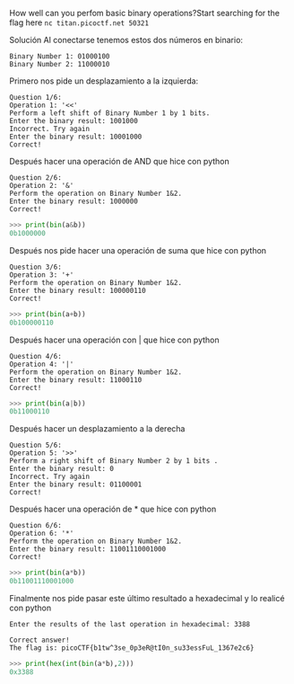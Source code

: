 How well can you perfom basic binary operations?Start searching for the flag here `nc titan.picoctf.net 50321`

Solución
Al conectarse tenemos estos dos números en binario:
```
Binary Number 1: 01000100
Binary Number 2: 11000010
```
Primero nos pide un desplazamiento a la izquierda:
```
Question 1/6:
Operation 1: '<<'
Perform a left shift of Binary Number 1 by 1 bits.
Enter the binary result: 1001000
Incorrect. Try again
Enter the binary result: 10001000
Correct!
```
Después hacer una operación de AND que hice con python 
```
Question 2/6:
Operation 2: '&'
Perform the operation on Binary Number 1&2.
Enter the binary result: 1000000
Correct!
```
```python
>>> print(bin(a&b))
0b1000000
```
Después nos pide hacer una operación de suma que hice con python
```
Question 3/6:
Operation 3: '+'
Perform the operation on Binary Number 1&2.
Enter the binary result: 100000110
Correct!
```
```python
>>> print(bin(a+b))
0b100000110
```
Después hacer una operación con | que hice con python
```
Question 4/6:
Operation 4: '|'
Perform the operation on Binary Number 1&2.
Enter the binary result: 11000110
Correct!
```
```python
>>> print(bin(a|b))
0b11000110
```
Después hacer un desplazamiento a la derecha
```
Question 5/6:
Operation 5: '>>'
Perform a right shift of Binary Number 2 by 1 bits .
Enter the binary result: 0
Incorrect. Try again
Enter the binary result: 01100001
Correct!
```
Después hacer una operación de * que hice con python
```
Question 6/6:
Operation 6: '*'
Perform the operation on Binary Number 1&2.
Enter the binary result: 11001110001000
Correct!
```
```python
>>> print(bin(a*b))
0b11001110001000
```
Finalmente nos pide pasar este último resultado a hexadecimal y lo realicé con python
```
Enter the results of the last operation in hexadecimal: 3388

Correct answer!
The flag is: picoCTF{b1tw^3se_0p3eR@tI0n_su33essFuL_1367e2c6}
```
```python
>>> print(hex(int(bin(a*b),2)))
0x3388
```